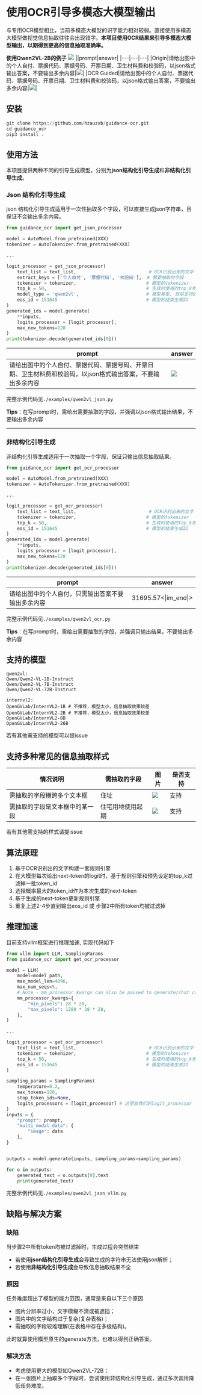 # 使用OCR引导多模态大模型输出


与专用OCR模型相比，当前多模态大模型的识字能力相对较弱。直接使用多模态大模型做视觉信息抽取往往会出现错字。**本项目使用OCR结果来引导多模态大模型输出，以期得到更高的信息抽取准确率。**


**使用Qwen2VL-2B的例子**
![](./imgs/bad_example.png)
||prompt|answer|
|---|---|---|
|Origin|请给出图中的个人自付、票据代码、票据号码、开票日期、卫生材料费和校验码，以json格式输出答案，不要输出多余内容|![](./imgs/origin_output.png)|
|OCR Guided|请给出图中的个人自付、票据代码、票据号码、开票日期、卫生材料费和校验码，以json格式输出答案，不要输出多余内容|![](./imgs/guided_output.png)|

## 安装
```python
git clone https://github.com/hzauzxb/guidance-ocr.git
cd guidance_ocr
pip3 install .
```

## 使用方法
本项目提供两种不同的引导生成模型，分别为**json结构化引导生成**和**非结构化引导生成**。

### Json 结构化引导生成
json 结构化引导生成适用于一次性抽取多个字段，可以直接生成json字符串，且保证不会输出多余内容。
```python
from guidance_ocr import get_json_processor

model = AutoModel.from_pretrained(XXX)
tokenizer = AutoTokenizer.from_pretrained(XXX)

...

logit_processor = get_json_processor(
    text_list = text_list,                           # OCR识别出来的文字
    extract_keys = ['个人自付', '票据代码', '校验码'],  # 需要抽取的字段
    tokenizer = tokenizer,                          # 模型的tokenizer
    top_k = 50,                                     # 生成时使用的top_k参数，建议设置在50-100的范围内
    model_type = 'qwen2vl',                         # 模型类型, 目前支持的模型类型见下一节
    eos_id = 151645                                 # 模型的结束生成ID
)
generated_ids = model.generate(
    **inputs,
    logits_processor = [logit_processor],
    max_new_tokens=128
)
print(tokenizer.decode(generated_ids[0]))

```
|prompt|answer|
|-|-----|
|请给出图中的个人自付、票据代码、票据号码、开票日期、卫生材料费和校验码，以json格式输出答案，不要输出多余内容|![](./imgs/guided_output.png)|

完整示例代码见`./examples/qwen2vl_json.py`

**Tips**：在写prompt时，需给出需要抽取的字段，并强调以json格式输出结果，不要输出多余内容

----

### 非结构化引导生成
非结构化引导生成适用于一次抽取一个字段，保证只输出信息抽取结果。
```python
from guidance_ocr import get_ocr_processor

model = AutoModel.from_pretrained(XXX)
tokenizer = AutoTokenizer.from_pretrained(XXX)

...

logit_processor = get_ocr_processor(
    text_list = text_list,                           # OCR识别出来的文字
    tokenizer = tokenizer,                          # 模型的tokenizer
    top_k = 50,                                     # 生成时使用的top_k参数，建议设置在50-100的范围内
    eos_id = 151645                                 # 模型的结束生成ID
)
generated_ids = model.generate(
    **inputs,
    logits_processor = [logit_processor],
    max_new_tokens=128
)
print(tokenizer.decode(generated_ids[0]))

```
|prompt|answer|
|-|-----|
|请给出图中的个人自付，只需输出答案不要输出多余内容|31695.57<&#124;im_end&#124;>|

完整示例代码见`./examples/qwen2vl_ocr.py`

**Tips**：在写prompt时，需给出需要抽取的字段，并强调只输出结果，不要输出多余内容

## 支持的模型
```
qwen2vl:
Qwen/Qwen2-VL-2B-Instruct
Qwen/Qwen2-VL-7B-Instruct
Qwen/Qwen2-VL-72B-Instruct

internvl2:
OpenGVLab/InternVL2-1B # 不推荐，模型太小，信息抽取效果较差
OpenGVLab/InternVL2-2B # 不推荐，模型太小，信息抽取效果较差
OpenGVLab/InternVL2-8B
OpenGVLab/InternVL2-26B
```
若有其他需支持的模型可以提issue

## 支持多种常见的信息抽取样式

|情况说明|需抽取的字段|图片|是否支持|
|---|---|---|---|
|需抽取的字段横跨多个文本框|住址|![](./imgs/idcard.jpg)|支持|
|需抽取的字段是文本框中的某一段|住宅用地使用起期|![](./imgs/date.png)|支持|

若有其他需支持的样式请提issue

## 算法原理

1. 基于OCR识别出的文字构建一套规则引擎
2. 在大模型每次给出next-token的logit时，基于规则引擎和预先设定的top_k过滤掉一批token_id
3. 选择概率最大的token_id作为本次生成的next-token
4. 基于生成的next-token更新规则引擎
5. 重复上述2-4步直到输出eos_id 或 步骤2中所有token均被过滤掉

## 推理加速
目前支持vllm框架进行推理加速, 实现代码如下
```python
from vllm import LLM, SamplingParams
from guidance_ocr import get_ocr_processor

model = LLM(
    model=model_path,
    max_model_len=4096,
    max_num_seqs=5,
    # Note - mm_processor_kwargs can also be passed to generate/chat calls
    mm_processor_kwargs={
        "min_pixels": 28 * 28,
        "max_pixels": 1280 * 28 * 28,
    },
)

...

logit_processor = get_ocr_processor(
    text_list = text_list,                           # OCR识别出来的文字
    tokenizer = tokenizer,                          # 模型的tokenizer
    top_k = 50,                                     # 生成时使用的top_k参数，建议设置在50-100的范围内
    eos_id = 151645                                 # 模型的结束生成ID
)

sampling_params = SamplingParams(
    temperature=0.2,
    max_tokens=128,
    stop_token_ids=None,
    logits_processors = [logit_processor] # 这里放我们的logit_processor
)
inputs = {
    "prompt": prompt,
    "multi_modal_data": {
        "image": data
    },
}


outputs = model.generate(inputs, sampling_params=sampling_params)

for o in outputs:
    generated_text = o.outputs[0].text
    print(generated_text)
```
完整示例代码见`./examples/qwen2vl_json_vllm.py`

## 缺陷与解决方案

### 缺陷
当步骤2中所有token均被过滤掉时，生成过程会突然结束
* 若使用**json结构化引导生成**会导致生成的字符串无法使用json解析；
* 若使用**非结构化引导生成**会导致信息抽取结果不全

### 原因
任务难度超出了模型的能力范围，通常是来自以下三个原因
* 图片分辨率过小，文字模糊不清或被遮挡；
* 图片中的文字结构过于复杂(复杂表格)；
* 需抽取的字段较难理解(在表格中存在多级结构)。

此时就算使用模型原生的generate方法，也难以得到正确答案。

### 解决方法
* 考虑使用更大的模型如Qwen2VL-72B；
* 在一张图片上抽取多个字段时，尝试使用非结构化引导生成，通过多次调用降低任务难度。
